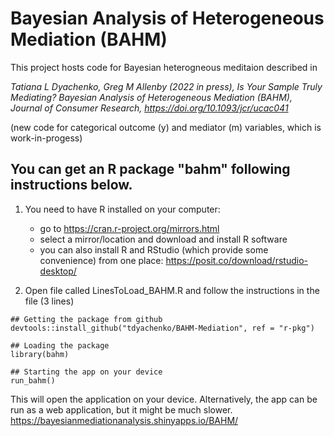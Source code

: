 # Bayesian Analysis of Heterogeneous Mediation (BAHM)
 
This project hosts code for Bayesian heterogneous meditaion described in
 
_Tatiana L Dyachenko, Greg M Allenby (2022 in press), Is Your Sample Truly Mediating? Bayesian Analysis of Heterogeneous Mediation (BAHM), 
Journal of Consumer Research, 	https://doi.org/10.1093/jcr/ucac041_

(new code for categorical outcome (y) and mediator (m) variables, which is work-in-progess)
  
    
## You can get an R package "bahm" following instructions below.

1. You need to have R installed on your computer:
	- go to https://cran.r-project.org/mirrors.html
	- select a mirror/location and download and install R software
	- you can also install R and RStudio (which provide some convenience) from one place:
  https://posit.co/download/rstudio-desktop/

2. Open file called LinesToLoad_BAHM.R and follow the instructions in the file (3 lines)

```
## Getting the package from github 
devtools::install_github("tdyachenko/BAHM-Mediation", ref = "r-pkg")

## Loading the package 
library(bahm)

## Starting the app on your device
run_bahm()
```
This will open the application on your device. Alternatively, the app can be run as a web application, but it might be much slower.
https://bayesianmediationanalysis.shinyapps.io/BAHM/

